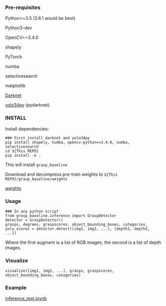 ### Pre-requisites

Python>=3.5 (3.6.1 would be best)

Python3-dev

OpenCV==3.4.0

shapely

PyTorch

numba

selectivesearch

matplotlib

[Darknet](https://github.com/pjreddie/darknet)

[yolo34py](https://github.com/madhawav/YOLO3-4-Py) (pydarknet)

### INSTALL

Install dependencies:

```
### First install darknet and yolo34py
pip install shapely, numba, opencv-python==3.4.0, numba, selectivesearch
cd ${This REPO}
pip install -e .
```

This will install `grasp_baseline`

Download and decompress pre-train weights to `${This REPO}/grasp_baseline/weights`

[weights](https://drive.google.com/drive/folders/11KUFxY68539TQKutcn_1fgeVH2mkS2K0)

### Usage

```
### In any python script
from grasp_baseline.inference import GraspDetector
detector = GraspDetector()
grasps, degrees, graspscores, object_bounding_boxes, categories, yolo_scores = detector.detect([img1, img2, ...], [depth1, depth2, ...])
```

Where the first augment is a list of RGB images, the second is a list of depth images.

### Visualize

```
visualize([img1, img2, ...], grasps, graspscores, object_bounding_boxes, categories)
```

### Example

[inference_test.ipynb](./inference_test.ipynb)
